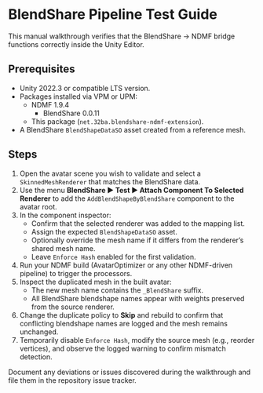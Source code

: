 # BlendShare Pipeline Test Guide

This manual walkthrough verifies that the BlendShare → NDMF bridge functions correctly inside the Unity Editor.

## Prerequisites

- Unity 2022.3 or compatible LTS version.
- Packages installed via VPM or UPM:
  - NDMF 1.9.4
    - BlendShare 0.0.11
  - This package (`net.32ba.blendshare-ndmf-extension`).
- A BlendShare `BlendShapeDataSO` asset created from a reference mesh.

## Steps

1. Open the avatar scene you wish to validate and select a `SkinnedMeshRenderer` that matches the BlendShare data.
2. Use the menu **BlendShare ▶ Test ▶ Attach Component To Selected Renderer** to add the `AddBlendShapeByBlendShare` component to the avatar root.
3. In the component inspector:
   - Confirm that the selected renderer was added to the mapping list.
   - Assign the expected `BlendShapeDataSO` asset.
   - Optionally override the mesh name if it differs from the renderer’s shared mesh name.
   - Leave `Enforce Hash` enabled for the first validation.
4. Run your NDMF build (AvatarOptimizer or any other NDMF-driven pipeline) to trigger the processors.
5. Inspect the duplicated mesh in the built avatar:
   - The new mesh name contains the `_BlendShare` suffix.
   - All BlendShare blendshape names appear with weights preserved from the source renderer.
6. Change the duplicate policy to **Skip** and rebuild to confirm that conflicting blendshape names are logged and the mesh remains unchanged.
7. Temporarily disable `Enforce Hash`, modify the source mesh (e.g., reorder vertices), and observe the logged warning to confirm mismatch detection.

Document any deviations or issues discovered during the walkthrough and file them in the repository issue tracker.
